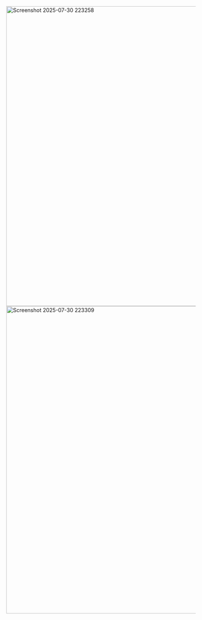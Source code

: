 <img width="1377" height="798" alt="Screenshot 2025-07-30 223258" src="https://github.com/user-attachments/assets/33a52f97-ab05-490a-9803-e2c947ea61a0" />
<img width="1408" height="818" alt="Screenshot 2025-07-30 223309" src="https://github.com/user-attachments/assets/1692eab4-5e60-40b9-a2ff-005146b55ebc" />

